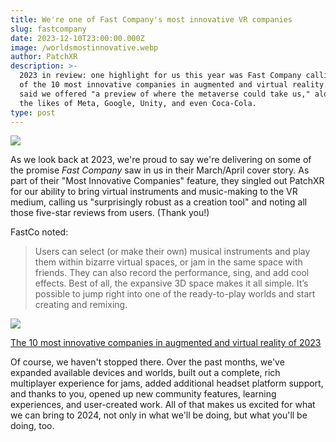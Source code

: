 ```yaml
---
title: We're one of Fast Company's most innovative VR companies
slug: fastcompany
date: 2023-12-10T23:00:00.000Z
image: /worldsmostinnovative.webp
author: PatchXR
description: >-
  2023 in review: one highlight for us this year was Fast Company calling us one
  of the 10 most innovative companies in augmented and virtual reality. FastCo
  said we offered "a preview of where the metaverse could take us," alongside
  the likes of Meta, Google, Unity, and even Coca-Cola.
type: post
---
```


![](/worldsmostinnovative.webp)

As we look back at 2023, we're proud to say we're delivering on some of the promise *Fast Company* saw in us in their March/April cover story. As part of their "Most Innovative Companies" feature, they singled out PatchXR for our ability to bring virtual instruments and music-making to the VR medium, calling us "surprisingly robust as a creation tool" and noting all those five-star reviews from users. (Thank you!) 

FastCo noted:

> Users can select (or make their own) musical instruments and play them within bizarre virtual spaces, or jam in the same space with friends. They can also record the performance, sing, and add cool effects. Best of all, the expansive 3D space makes it all simple. It’s possible to jump right into one of the ready-to-play worlds and start creating and remixing.

![](/FC-March-April-2023-cover.png)

[The 10 most innovative companies in augmented and virtual reality of 2023](https://www.fastcompany.com/90846787/most-innovative-companies-augmented-virtual-reality-2023)

Of course, we haven't stopped there. Over the past months, we've expanded available devices and worlds, built out a complete, rich multiplayer experience for jams, added additional headset platform support, and thanks to you, opened up new community features, learning experiences, and user-created work. All of that makes us excited for what we can bring to 2024, not only in what we'll be doing, but what you'll be doing, too. 

